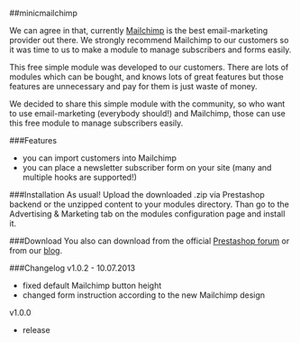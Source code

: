 ##minicmailchimp

We can agree in that, currently [Mailchimp](http://mailchimp.com) is the best email-marketing provider out there. We strongly recommend Mailchimp to our customers so it was time to us to make a module to manage subscribers and forms easily.

This free simple module was developed to our customers. There are lots of modules which can be bought, and knows lots of great features but those features are unnecessary and pay for them is just waste of money.

We decided to share this simple module with the community, so who want to use email-marketing (everybody should!) and Mailchimp, those can use this free module to manage subscribers easily.

###Features
- you can import customers into Mailchimp
- you can place a newsletter subscriber form on your site (many and multiple hooks are supported!)

###Installation
As usual! Upload the downloaded .zip via Prestashop backend or the unzipped content to your modules directory. Than go to the Advertising & Marketing tab on the modules configuration page and install it.

###Download
You also can download from the official [Prestashop forum](http://www.prestashop.com/forums/topic/239373-free-module-minic-mailchimp-for-ps-15/page__p__1181355#entry1181355) or from our [blog](http://module.minic.ro/minicmailchimp/).

###Changelog
v1.0.2 - 10.07.2013
- fixed default Mailchimp button height
- changed form instruction according to the new Mailchimp design

v1.0.0
- release
